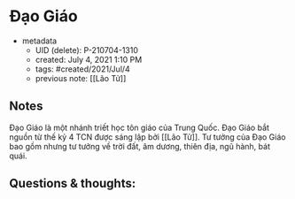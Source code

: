 ---
---

# Đạo Giáo

- metadata
	- UID (delete): P-210704-1310
	- created: July 4, 2021 1:10 PM
	- tags: #created/2021/Jul/4
	- previous note: [[Lão Tử]]

## Notes
Đạo Giáo là một nhánh triết học tôn giáo của Trung Quốc. Đạo Giáo bắt nguồn từ thế kỷ 4 TCN được sáng lập bởi [[Lão Tử]]. Tư tưởng của Đạo Giáo bao gồm nhưng tư tưởng về trời đất, âm dương, thiên địa, ngũ hành, bát quái.

## Questions & thoughts:

